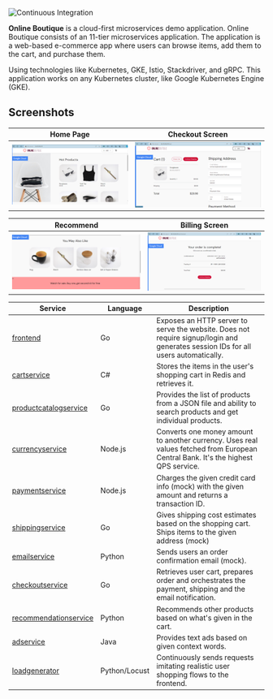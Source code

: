 <p align="center">
</p>

![Continuous Integration](https://github.com/GoogleCloudPlatform/microservices-demo/workflows/Continuous%20Integration%20-%20Main/Release/badge.svg)

**Online Boutique** is a cloud-first microservices demo application.
Online Boutique consists of an 11-tier microservices application. The application is a
web-based e-commerce app where users can browse items,
add them to the cart, and purchase them.

Using technologies like
Kubernetes, GKE, Istio, Stackdriver, and gRPC. This application
works on any Kubernetes cluster, like Google
Kubernetes Engine (GKE).

## Screenshots

| Home Page                                                                                                         | Checkout Screen                                                                                                    |
| ----------------------------------------------------------------------------------------------------------------- | ------------------------------------------------------------------------------------------------------------------ |
| [![Screenshot of store homepage](/docs/img/microshop.png)](/docs/img/microshop.png) | [![Screenshot of checkout screen](/docs/img/microshop_checkout.png)](/docs/img/microshop_checkout.png) |


| Recommend                                                                                                     | Billing Screen                                                                                                     |
| ------------------------------------------------------------------------------------------------------------- | ------------------------------------------------------------------------------------------------------------------ |
| [![Screenshot of store homepage](/docs/img/microshop_recommend.png)](/docs/img/microshop_recommend.png) | [![Screenshot of checkout screen](/docs/img/microshop_billed.png)](/docs/img/microshop_billed.png) |

| Service                                              | Language      | Description                                                                                                      |
| ---------------------------------------------------- | ------------- | --------------------------------------------------------------------------------------------------------------------------------- |
| [frontend](/src/frontend)                           | Go            | Exposes an HTTP server to serve the website. Does not require signup/login and generates session IDs for all users automatically. |
| [cartservice](/src/cartservice)                     | C#            | Stores the items in the user's shopping cart in Redis and retrieves it.                                           |
| [productcatalogservice](/src/productcatalogservice) | Go            | Provides the list of products from a JSON file and ability to search products and get individual products.        |
| [currencyservice](/src/currencyservice)             | Node.js       | Converts one money amount to another currency. Uses real values fetched from European Central Bank. It's the highest QPS service. |
| [paymentservice](/src/paymentservice)               | Node.js       | Charges the given credit card info (mock) with the given amount and returns a transaction ID.                     |
| [shippingservice](/src/shippingservice)             | Go            | Gives shipping cost estimates based on the shopping cart. Ships items to the given address (mock)                 |
| [emailservice](/src/emailservice)                   | Python        | Sends users an order confirmation email (mock).                                                                   |
| [checkoutservice](/src/checkoutservice)             | Go            | Retrieves user cart, prepares order and orchestrates the payment, shipping and the email notification.            |
| [recommendationservice](/src/recommendationservice) | Python        | Recommends other products based on what's given in the cart.                                                      |
| [adservice](/src/adservice)                         | Java          | Provides text ads based on given context words.                                                                   |
| [loadgenerator](/src/loadgenerator)                 | Python/Locust | Continuously sends requests imitating realistic user shopping flows to the frontend.                              |

